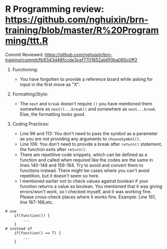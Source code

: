 # R Programming review: <https://github.com/nghuixin/brn-training/blob/master/R%20Programming/ttt.R>

Commit Reviewed: <https://github.com/nghuixin/brn-training/commit/fb9343d48fccde3cef7701652ab6f0ba065c0ff2>

1. Functioning:
    - You have forgotten to provide a reference board while asking for input in the first move as "X".

2. Formatting/Style:
    - The `next` and `break` doesn't require `()` you have mentioned them somewhere as `next()...break()` and somewhere as `next...break`. Else, the formatting looks good.

3. Coding Practices:
    - Line 96 and 113: You don't need to pass the symbol as a parameter as you are not providing any arguments to `chooseSymbol()`.
    - Line 106: You don't need to provide a break after `return()` statement, the function exits after `return()`.
    - There are repetitive code snippets, which can be defined as a function and called when required like the codes are the same in lines 140-148 and 156-164. Try to avoid and convert them to functions instead. There might be cases where you can't avoid repetition, but it doesn't seem so here.
    - I mentioned earlier not to check values against boolean if your function returns a value as boolean. You mentioned that it was giving errors/won't work, so I checked myself, and it was working fine. Please cross-check places where it works fine. Example: Line 161, line 167-168,etc.

```{r}
# use
    if(function()) {
        ...
    }
# instead of 
    if(function() == T) {
        ...
    }
```
